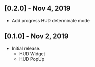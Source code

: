 ## [0.2.0] - Nov 4, 2019   

* Add progress HUD determinate mode

## [0.1.0] - Nov 2, 2019    

* Initial release.
    - HUD Widget
    - HUD PopUp
